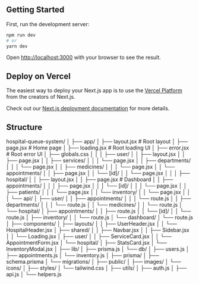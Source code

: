 ## Getting Started

First, run the development server:

```bash
npm run dev
# or
yarn dev
```
Open [http://localhost:3000](http://localhost:3000) with your browser to see the result.

## Deploy on Vercel

The easiest way to deploy your Next.js app is to use the [Vercel Platform](https://vercel.com/new?utm_medium=default-template&filter=next.js&utm_source=create-next-app&utm_campaign=create-next-app-readme) from the creators of Next.js.

Check out our [Next.js deployment documentation](https://nextjs.org/docs/app/building-your-application/deploying) for more details.

## Structure

hospital-queue-system/
│
├── app/
│   ├── layout.jsx                 # Root layout
│   ├── page.jsx                   # Home page
│   ├── loading.jsx                # Root loading UI
│   ├── error.jsx                  # Root error UI
│   ├── globals.css
│   │
│   ├── user/
│   │   ├── layout.jsx
│   │   ├── page.jsx
│   │   ├── services/
│   │   │   └── page.jsx
│   │   ├── departments/
│   │   │   └── page.jsx
│   │   ├── medicines/
│   │   │   └── page.jsx
│   │   └── appointments/
│   │       ├── page.jsx
│   │       └── [id]/
│   │           └── page.jsx
│   │
│   ├── hospital/
│   │   ├── layout.jsx
│   │   ├── page.jsx              # Dashboard
│   │   ├── appointments/
│   │   │   ├── page.jsx
│   │   │   └── [id]/
│   │   │       └── page.jsx
│   │   ├── patients/
│   │   │   └── page.jsx
│   │   └── inventory/
│   │       └── page.jsx
│   │
│   └── api/
│       ├── user/
│       │   ├── appointments/
│       │   │   └── route.js
│       │   ├── departments/
│       │   │   └── route.js
│       │   └── medicines/
│       │       └── route.js
│       └── hospital/
│           ├── appointments/
│           │   ├── route.js
│           │   └── [id]/
│           │       └── route.js
│           ├── inventory/
│           │   └── route.js
│           └── dashboard/
│               └── route.js
│
├── components/
│   ├── layouts/
│   │   ├── UserHeader.jsx
│   │   └── HospitalHeader.jsx
│   ├── shared/
│   │   ├── Navbar.jsx
│   │   ├── Sidebar.jsx
│   │   └── Loading.jsx
│   ├── user/
│   │   ├── ServiceCard.jsx
│   │   └── AppointmentForm.jsx
│   └── hospital/
│       ├── StatsCard.jsx
│       └── InventoryModal.jsx
│
├── lib/
│   ├── prisma.js
│   └── db/
│       ├── users.js
│       ├── appointments.js
│       └── inventory.js
│
├── prisma/
│   ├── schema.prisma
│   └── migrations/
│
├── public/
│   ├── images/
│   └── icons/
│
├── styles/
│   └── tailwind.css
│
├── utils/
│   ├── auth.js
│   ├── api.js
│   └── helpers.js